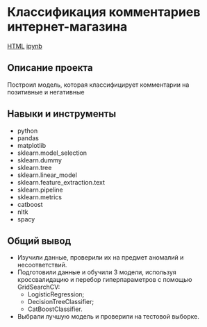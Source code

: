 # Классификация комментариев интернет-магазина

[HTML](https://github.com/AntonSA888/Portfolio/blob/main/13_nlp_class_comments/nlp_class_comments.html) [ipynb](https://github.com/AntonSA888/Portfolio/blob/main/13_nlp_class_comments/nlp_class_comments.ipynb)

## Описание проекта

Построил модель, которая классифицирует комментарии на позитивные и негативные

## Навыки и инструменты

- python
- pandas
- matplotlib
- sklearn.model_selection
- sklearn.dummy
- sklearn.tree
- sklearn.linear_model
- sklearn.feature_extraction.text
- sklearn.pipeline
- sklearn.metrics 
- catboost
- nltk
- spacy

## Общий вывод

- Изучили данные, проверили их на предмет аномалий и несоответствий.
- Подготовили данные и обучили 3 модели, используя кроссвалидацию и перебор гиперпараметров с помощью GridSearchCV:
  - LogisticRegression;
  - DecisionTreeClassifier;
  - CatBoostClassifier.
- Выбрали лучшую модель и проверили на тестовой выборке.


